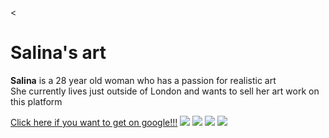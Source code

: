 <!DOCTYPE html>
<<!DOCTYPE html>
<html>
<head>
	<title>Test page</title>

<body>
<html>

<h1>Salina's art</h1>
<p> <b>Salina</b> is a 28 year old woman who has a passion for realistic art <br>
She currently lives just outside of London and wants to sell her art work on this platform</p>
<a href="https://google.com" target="_blank" title="Let's go to google!!!">Click here if you want to get on google!!!</a>
<img src="img/art.png">
<img src="https://icatcare.org/app/uploads/2018/07/Thinking-of-getting-a-cat.png">
<img src="img/yug1.png">
<img src="img/farm.jpeg">

</html>
</body>
